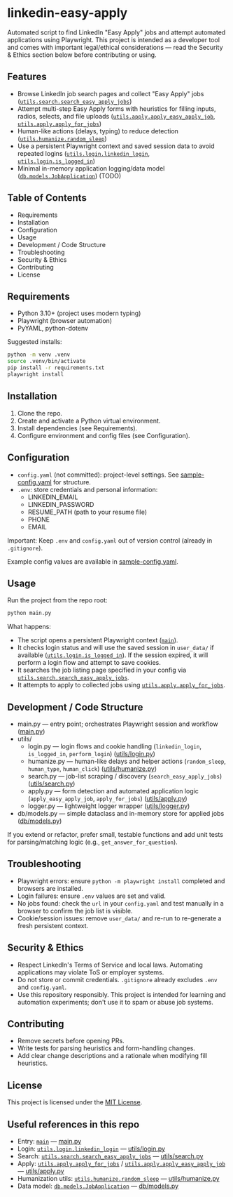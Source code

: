 # linkedin-easy-apply

Automated script to find LinkedIn "Easy Apply" jobs and attempt automated applications using Playwright. This project is intended as a developer tool and comes with important legal/ethical considerations — read the Security & Ethics section below before contributing or using.

## Features
- Browse LinkedIn job search pages and collect "Easy Apply" jobs ([`utils.search.search_easy_apply_jobs`](utils/search.py))
- Attempt multi-step Easy Apply forms with heuristics for filling inputs, radios, selects, and file uploads ([`utils.apply.apply_easy_apply_job`](utils/apply.py), [`utils.apply.apply_for_jobs`](utils/apply.py))
- Human-like actions (delays, typing) to reduce detection ([`utils.humanize.random_sleep`](utils/humanize.py))
- Use a persistent Playwright context and saved session data to avoid repeated logins ([`utils.login.linkedin_login`](utils/login.py), [`utils.login.is_logged_in`](utils/login.py))
- Minimal in-memory application logging/data model ([`db.models.JobApplication`](db/models.py)) (TODO)

## Table of Contents
- Requirements
- Installation
- Configuration
- Usage
- Development / Code Structure
- Troubleshooting
- Security & Ethics
- Contributing
- License

## Requirements
- Python 3.10+ (project uses modern typing)
- Playwright (browser automation)
- PyYAML, python-dotenv

Suggested installs:
```sh
python -m venv .venv
source .venv/bin/activate
pip install -r requirements.txt
playwright install
```

## Installation
1. Clone the repo.
2. Create and activate a Python virtual environment.
3. Install dependencies (see Requirements).
4. Configure environment and config files (see Configuration).

## Configuration
- `config.yaml` (not committed): project-level settings. See [sample-config.yaml](sample-config.yaml) for structure.
- `.env`: store credentials and personal information:
  - LINKEDIN_EMAIL
  - LINKEDIN_PASSWORD
  - RESUME_PATH (path to your resume file)
  - PHONE
  - EMAIL

Important: Keep `.env` and `config.yaml` out of version control (already in `.gitignore`).

Example config values are available in [sample-config.yaml](sample-config.yaml).

## Usage
Run the project from the repo root:

```sh
python main.py
```

What happens:
- The script opens a persistent Playwright context ([`main`](main.py)).
- It checks login status and will use the saved session in `user_data/` if available ([`utils.login.is_logged_in`](utils/login.py)). If the session expired, it will perform a login flow and attempt to save cookies.
- It searches the job listing page specified in your config via [`utils.search.search_easy_apply_jobs`](utils/search.py).
- It attempts to apply to collected jobs using [`utils.apply.apply_for_jobs`](utils/apply.py).

## Development / Code Structure
- main.py — entry point; orchestrates Playwright session and workflow ([main.py](main.py))
- utils/
  - login.py — login flows and cookie handling (`linkedin_login`, `is_logged_in`, `perform_login`) ([utils/login.py](utils/login.py))
  - humanize.py — human-like delays and helper actions (`random_sleep`, `human_type`, `human_click`) ([utils/humanize.py](utils/humanize.py))
  - search.py — job-list scraping / discovery (`search_easy_apply_jobs`) ([utils/search.py](utils/search.py))
  - apply.py — form detection and automated application logic (`apply_easy_apply_job`, `apply_for_jobs`) ([utils/apply.py](utils/apply.py))
  - logger.py — lightweight logger wrapper ([utils/logger.py](utils/logger.py))
- db/models.py — simple dataclass and in-memory store for applied jobs ([db/models.py](db/models.py))

If you extend or refactor, prefer small, testable functions and add unit tests for parsing/matching logic (e.g., `get_answer_for_question`).

## Troubleshooting
- Playwright errors: ensure `python -m playwright install` completed and browsers are installed.
- Login failures: ensure `.env` values are set and valid.
- No jobs found: check the `url` in your `config.yaml` and test manually in a browser to confirm the job list is visible.
- Cookie/session issues: remove `user_data/` and re-run to re-generate a fresh persistent context.

## Security & Ethics
- Respect LinkedIn's Terms of Service and local laws. Automating applications may violate ToS or employer systems.
- Do not store or commit credentials. `.gitignore` already excludes `.env` and `config.yaml`.
- Use this repository responsibly. This project is intended for learning and automation experiments; don't use it to spam or abuse job systems.

## Contributing
- Remove secrets before opening PRs.
- Write tests for parsing heuristics and form-handling changes.
- Add clear change descriptions and a rationale when modifying fill heuristics.


## License

This project is licensed under the [MIT License](https://github.com/AmmarAR97/linkedin-job-automation/blob/main/LICENSE).

## Useful references in this repo
- Entry: [`main`](main.py) — [main.py](main.py)
- Login: [`utils.login.linkedin_login`](utils/login.py) — [utils/login.py](utils/login.py)
- Search: [`utils.search.search_easy_apply_jobs`](utils/search.py) — [utils/search.py](utils/search.py)
- Apply: [`utils.apply.apply_for_jobs`](utils/apply.py) / [`utils.apply.apply_easy_apply_job`](utils/apply.py) — [utils/apply.py](utils/apply.py)
- Humanization utils: [`utils.humanize.random_sleep`](utils/humanize.py) — [utils/humanize.py](utils/humanize.py)
- Data model: [`db.models.JobApplication`](db/models.py) — [db/models.py](db/models.py)
